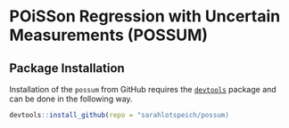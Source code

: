 # POiSSon Regression with Uncertain Measurements (POSSUM)

## Package Installation

Installation of the `possum` from GitHub requires the
[`devtools`](https://www.r-project.org/nosvn/pandoc/devtools.html)
package and can be done in the following way.

``` r
devtools::install_github(repo = "sarahlotspeich/possum)
```
